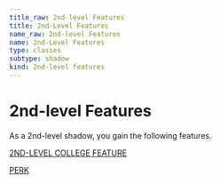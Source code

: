 ```yaml
---
title_raw: 2nd-level Features
title: 2nd-Level Features
name_raw: 2nd-level Features
name: 2nd-Level Features
type: classes
subtype: shadow
kind: 2nd-level features
---
```


# 2nd-level Features

As a 2nd-level shadow, you gain the following features.

[2ND-LEVEL COLLEGE FEATURE](./2nd-Level%20College%20Feature/2nd-Level%20College%20Feature.md)

[PERK](./Perk.md)
